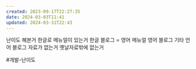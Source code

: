 ```yaml
---
created: 2023-09-17T22:27:35
date: 2024-03-03T11:41
updated: 2024-03-31T22:43
---
```

난이도
해본거
한글로 메뉴얼이 있는거
한글 블로그 = 영어 메뉴얼
영어 블로그
기타 언어 블로그
자료가 없는거
옛날자료밖에 없는거

#개발-난이도